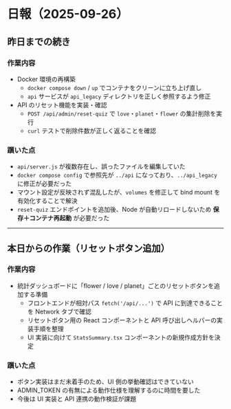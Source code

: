 # 日報（2025-09-26）

## 昨日までの続き

### 作業内容
- Docker 環境の再構築  
  - `docker compose down` / `up` でコンテナをクリーンに立ち上げ直し  
  - `api` サービスが `api_legacy` ディレクトリを正しく参照するよう修正  
- API のリセット機能を実装・確認  
  - `POST /api/admin/reset-quiz` で `love`・`planet`・`flower` の集計削除を実行  
  - `curl` テストで削除件数が正しく返ることを確認  

### 躓いた点
- `api/server.js` が複数存在し、誤ったファイルを編集していた  
- `docker compose config` で参照先が `../api` になっており、`../api_legacy` に修正が必要だった  
- マウント設定が反映されず混乱したが、`volumes` を修正して bind mount を有効化することで解決  
- `reset-quiz` エンドポイントを追加後、Node が自動リロードしないため **保存＋コンテナ再起動** が必要だった  

---

## 本日からの作業（リセットボタン追加）

### 作業内容
- 統計ダッシュボードに「flower / love / planet」ごとのリセットボタンを追加する準備  
  - フロントエンドが相対パス `fetch('/api/...')` で API に到達できることを Network タブで確認  
  - リセットボタン用の React コンポーネントと API 呼び出しヘルパーの実装手順を整理  
  - UI 実装に向けて `StatsSummary.tsx` コンポーネントの新規作成方針を決定  

### 躓いた点
- ボタン実装はまだ未着手のため、UI 側の挙動確認はできていない  
- ADMIN_TOKEN の有無による動作仕様を理解するのに時間を要した  
- 今後は UI 実装と API 連携の動作検証が課題  
